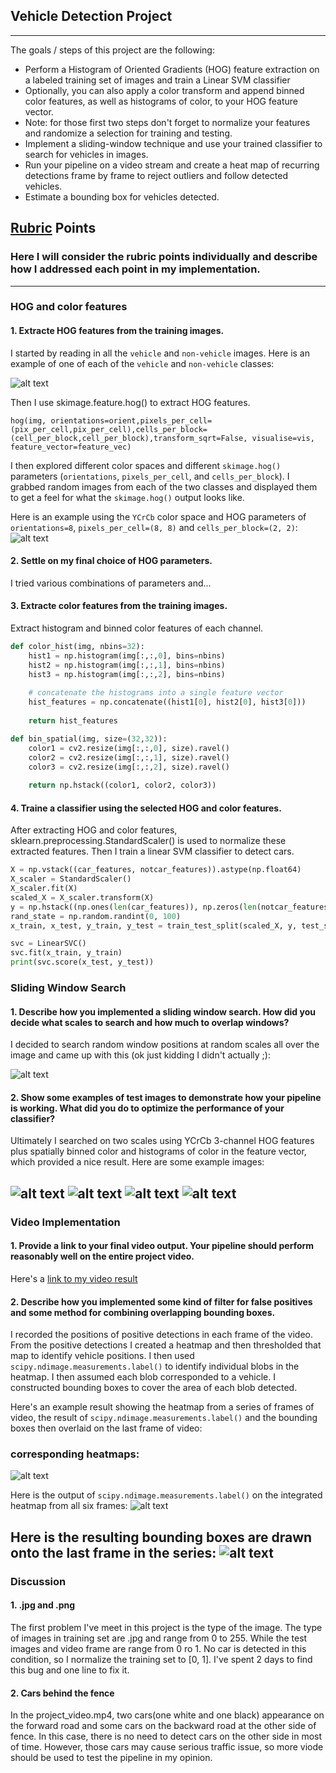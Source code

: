 ## Vehicle Detection Project
---

The goals / steps of this project are the following:

* Perform a Histogram of Oriented Gradients (HOG) feature extraction on a labeled training set of images and train a Linear SVM classifier
* Optionally, you can also apply a color transform and append binned color features, as well as histograms of color, to your HOG feature vector. 
* Note: for those first two steps don't forget to normalize your features and randomize a selection for training and testing.
* Implement a sliding-window technique and use your trained classifier to search for vehicles in images.
* Run your pipeline on a video stream and create a heat map of recurring detections frame by frame to reject outliers and follow detected vehicles.
* Estimate a bounding box for vehicles detected.

[//]: # (Image References)
[image1]: ./output_images/car_not_car.png
[image2]: ./output_images/cutout1_HOG.jpg
[image3]: ./output_images/sliding_windows.png
[image4]: ./output_images/sliding_window.png
[image5]: ./output_images/heatmap.png
[image6]: ./output_images/label.png
[image7]: ./output_images/bboxes.png
[image8]: ./output_images/1.png
[image9]: ./output_images/5.png
[image10]: ./output_images/6.png
[video1]: ./project_video.mp4

## [Rubric](https://review.udacity.com/#!/rubrics/513/view) Points
### Here I will consider the rubric points individually and describe how I addressed each point in my implementation.  

---
### HOG and color features
#### 1. Extracte HOG features from the training images.
I started by reading in all the `vehicle` and `non-vehicle` images.  Here is an example of one of each of the `vehicle` and `non-vehicle` classes:

![alt text][image1]

Then I use skimage.feature.hog() to extract HOG features.
```python3
hog(img, orientations=orient,pixels_per_cell=(pix_per_cell,pix_per_cell),cells_per_block=(cell_per_block,cell_per_block),transform_sqrt=False, visualise=vis, feature_vector=feature_vec) 
```

I then explored different color spaces and different `skimage.hog()` parameters (`orientations`, `pixels_per_cell`, and `cells_per_block`).  I grabbed random images from each of the two classes and displayed them to get a feel for what the `skimage.hog()` output looks like.

Here is an example using the `YCrCb` color space and HOG parameters of `orientations=8`, `pixels_per_cell=(8, 8)` and `cells_per_block=(2, 2)`:
![alt text][image2]

#### 2. Settle on my final choice of HOG parameters.

I tried various combinations of parameters and...

#### 3. Extracte color features from the training images.
Extract histogram and binned color features of each channel.
```python
def color_hist(img, nbins=32):
    hist1 = np.histogram(img[:,:,0], bins=nbins)
    hist2 = np.histogram(img[:,:,1], bins=nbins)
    hist3 = np.histogram(img[:,:,2], bins=nbins)
    
    # concatenate the histograms into a single feature vector
    hist_features = np.concatenate((hist1[0], hist2[0], hist3[0]))
    
    return hist_features
```
```python
def bin_spatial(img, size=(32,32)):
    color1 = cv2.resize(img[:,:,0], size).ravel()
    color2 = cv2.resize(img[:,:,1], size).ravel()
    color3 = cv2.resize(img[:,:,2], size).ravel()
    
    return np.hstack((color1, color2, color3))
```

#### 4. Traine a classifier using the selected HOG and color features.
After extracting HOG and color features, sklearn.preprocessing.StandardScaler() is used to normalize these extracted features. Then I train a linear SVM classifier to detect cars.
```python
X = np.vstack((car_features, notcar_features)).astype(np.float64)
X_scaler = StandardScaler()
X_scaler.fit(X)
scaled_X = X_scaler.transform(X)
y = np.hstack((np.ones(len(car_features)), np.zeros(len(notcar_features))))
rand_state = np.random.randint(0, 100)
x_train, x_test, y_train, y_test = train_test_split(scaled_X, y, test_size=0.2, random_state=rand_state)

svc = LinearSVC()
svc.fit(x_train, y_train)
print(svc.score(x_test, y_test))
```
### Sliding Window Search

#### 1. Describe how you implemented a sliding window search.  How did you decide what scales to search and how much to overlap windows?

I decided to search random window positions at random scales all over the image and came up with this (ok just kidding I didn't actually ;):

![alt text][image3]

#### 2. Show some examples of test images to demonstrate how your pipeline is working.  What did you do to optimize the performance of your classifier?

Ultimately I searched on two scales using YCrCb 3-channel HOG features plus spatially binned color and histograms of color in the feature vector, which provided a nice result.  Here are some example images:

![alt text][image4]
![alt text][image8]
![alt text][image9]
![alt text][image10]
---

### Video Implementation

#### 1. Provide a link to your final video output.  Your pipeline should perform reasonably well on the entire project video.
Here's a [link to my video result](./project_result.mp4)

#### 2. Describe how you implemented some kind of filter for false positives and some method for combining overlapping bounding boxes.

I recorded the positions of positive detections in each frame of the video.  From the positive detections I created a heatmap and then thresholded that map to identify vehicle positions.  I then used `scipy.ndimage.measurements.label()` to identify individual blobs in the heatmap.  I then assumed each blob corresponded to a vehicle.  I constructed bounding boxes to cover the area of each blob detected.  

Here's an example result showing the heatmap from a series of frames of video, the result of `scipy.ndimage.measurements.label()` and the bounding boxes then overlaid on the last frame of video:

###  corresponding heatmaps:

![alt text][image5]

Here is the output of `scipy.ndimage.measurements.label()` on the integrated heatmap from all six frames:
![alt text][image6]

Here is the resulting bounding boxes are drawn onto the last frame in the series:
![alt text][image7]
---

### Discussion

#### 1. .jpg and .png
The first problem I've meet in this project is the type of the image. The type of images in training set are .jpg and range from 0 to 255. While the test images and video frame are range from 0 ro 1. No car is detected in this condition, so I normalize the training set to [0, 1]. I've spent 2 days to find this bug and one line to fix it.

#### 2. Cars behind the fence
In the project_video.mp4, two cars(one white and one black) appearance on the forward road and some cars on the backward road at the other side of fence. In this case, there is no need to detect cars on the other side in most of time. However, those cars may cause serious traffic issue, so more viode should be used to test the pipeline in my opinion.

